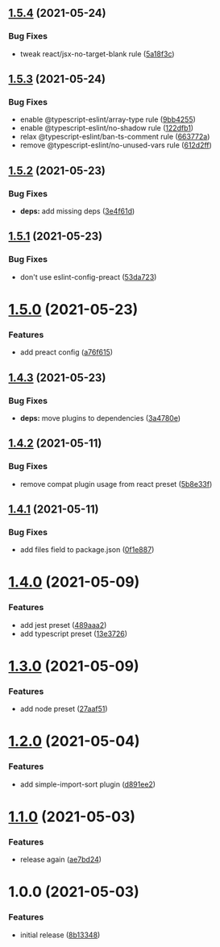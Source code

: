 ## [1.5.4](https://github.com/faergeek/eslint-config/compare/v1.5.3...v1.5.4) (2021-05-24)


### Bug Fixes

* tweak react/jsx-no-target-blank rule ([5a18f3c](https://github.com/faergeek/eslint-config/commit/5a18f3cd81e2ee648c3b9efdc6cddea4d782875b))

## [1.5.3](https://github.com/faergeek/eslint-config/compare/v1.5.2...v1.5.3) (2021-05-24)


### Bug Fixes

* enable @typescript-eslint/array-type rule ([9bb4255](https://github.com/faergeek/eslint-config/commit/9bb425528f873b2afb5e5c1ef8a6c39fe54fb5d3))
* enable @typescript-eslint/no-shadow rule ([122dfb1](https://github.com/faergeek/eslint-config/commit/122dfb13cb1faa6abc9c641f99ebe7663b463412))
* relax @typescript-eslint/ban-ts-comment rule ([663772a](https://github.com/faergeek/eslint-config/commit/663772a08ab64c4391916d703a74f098a9ecac56))
* remove @typescript-eslint/no-unused-vars rule ([612d2ff](https://github.com/faergeek/eslint-config/commit/612d2ff312a803048a9231cba4ad3fc723339605))

## [1.5.2](https://github.com/faergeek/eslint-config/compare/v1.5.1...v1.5.2) (2021-05-23)


### Bug Fixes

* **deps:** add missing deps ([3e4f61d](https://github.com/faergeek/eslint-config/commit/3e4f61d8f1198c9486c50745e1bb33b107589c0c))

## [1.5.1](https://github.com/faergeek/eslint-config/compare/v1.5.0...v1.5.1) (2021-05-23)


### Bug Fixes

* don't use eslint-config-preact ([53da723](https://github.com/faergeek/eslint-config/commit/53da723b5298821244a3b6650dc499f3f7476152))

# [1.5.0](https://github.com/faergeek/eslint-config/compare/v1.4.3...v1.5.0) (2021-05-23)


### Features

* add preact config ([a76f615](https://github.com/faergeek/eslint-config/commit/a76f61526765a80de7b04336536ee2890e418f48))

## [1.4.3](https://github.com/faergeek/eslint-config/compare/v1.4.2...v1.4.3) (2021-05-23)


### Bug Fixes

* **deps:** move plugins to dependencies ([3a4780e](https://github.com/faergeek/eslint-config/commit/3a4780ee617715ff5b307b85704999e4d8cdf582))

## [1.4.2](https://github.com/faergeek/eslint-config/compare/v1.4.1...v1.4.2) (2021-05-11)


### Bug Fixes

* remove compat plugin usage from react preset ([5b8e33f](https://github.com/faergeek/eslint-config/commit/5b8e33f574b99223bba2ffa4cbdf9b7914bb0ce6))

## [1.4.1](https://github.com/faergeek/eslint-config/compare/v1.4.0...v1.4.1) (2021-05-11)


### Bug Fixes

* add files field to package.json ([0f1e887](https://github.com/faergeek/eslint-config/commit/0f1e8873e550e50017403a4591aa2a81f44a9451))

# [1.4.0](https://github.com/faergeek/eslint-config/compare/v1.3.0...v1.4.0) (2021-05-09)


### Features

* add jest preset ([489aaa2](https://github.com/faergeek/eslint-config/commit/489aaa20ef2527c0529cb3d2eaff2e886bb2c72b))
* add typescript preset ([13e3726](https://github.com/faergeek/eslint-config/commit/13e3726bc9d0d1cfbf4b195cd4b48d7b22714cfe))

# [1.3.0](https://github.com/faergeek/eslint-config/compare/v1.2.0...v1.3.0) (2021-05-09)


### Features

* add node preset ([27aaf51](https://github.com/faergeek/eslint-config/commit/27aaf5137928f2612ca378a41e15543cbb41b658))

# [1.2.0](https://github.com/faergeek/eslint-config/compare/v1.1.0...v1.2.0) (2021-05-04)


### Features

* add simple-import-sort plugin ([d891ee2](https://github.com/faergeek/eslint-config/commit/d891ee21bd11966badb530a69c7f0960b0212222))

# [1.1.0](https://github.com/faergeek/eslint-config/compare/v1.0.0...v1.1.0) (2021-05-03)


### Features

* release again ([ae7bd24](https://github.com/faergeek/eslint-config/commit/ae7bd24a8552630d64fbc2ed9e8a80e8c7d98099))

# 1.0.0 (2021-05-03)


### Features

* initial release ([8b13348](https://github.com/faergeek/eslint-config/commit/8b1334805e5f8408bd834151b27548eb31104070))
